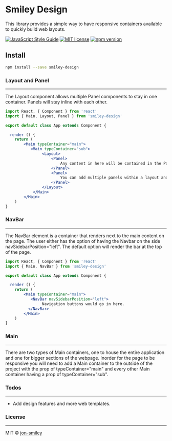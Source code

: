# Smiley Design
This library provides a simple way to have responsive containers available to quickly build web layouts. 

[![JavaScript Style Guide](https://img.shields.io/badge/code_style-standard-brightgreen.svg)](https://standardjs.com) [![MIT license](http://img.shields.io/badge/license-MIT-brightgreen.svg)](http://opensource.org/licenses/MIT) [![npm version](http://img.shields.io/npm/v/REPO.svg?style=flat)](https://npmjs.org/package/REPO "View this project on npm")

## Install

```bash
npm install --save smiley-design
```
### Layout and Panel
-----------------------------------
The Layout component allows multiple Panel components to stay in one container. Panels will stay inline with each other.
```jsx
import React, { Component } from 'react'
import { Main, Layout, Panel } from 'smiley-design'

export default class App extends Component {

  render () {
    return (
        <Main typeContainer="main"> 
           <Main typeContainer="sub">
                <Layout>
                    <Panel>
                        Any content in here will be contained in the Panel.
                    </Panel>
                    <Panel>
                        You can add multiple panels within a layout and they will be side by sibe by side.
                    </Panel>
                </Layout>
            </Main>
        </Main>
    )
}
```
### NavBar
-----------------------------------
The NavBar element is a container that renders next to the main content on the page. The user either has the option of having the Navbar on the side navSidebarPosition="left". The default option will render the bar at the top of the page.
```jsx
import React, { Component } from 'react'
import { Main, NavBar } from 'smiley-design'

export default class App extends Component {

  render () {
    return (
        <Main typeContainer="main"> 
           <NavBar navSidebarPosition="left">
                Navigation buttons would go in here.
          </NavBar>
        </Main>
    )
}
```

### Main
-----------------------------------
There are two types of Main containers, one to house the entire application and one for bigger sections of the webpage. Inorder for the page to be responsive you will need to add a Main container to the outside of the project with the prop of typeContainer="main" and every other Main container having a prop of typeContainer="sub".

### Todos
-----------------------------------
 - Add design features and more web templates.
 

### License
-----------------------------------
MIT © [jon-smiley](https://github.com/jon-smiley)
